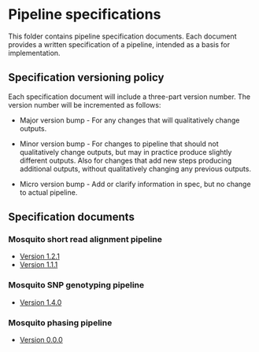 # Pipeline specifications

This folder contains pipeline specification documents. Each document
provides a written specification of a pipeline, intended as a basis
for implementation.


## Specification versioning policy

Each specification document will include a three-part version
number. The version number will be incremented as follows:

* Major version bump - For any changes that will qualitatively change
  outputs.

* Minor version bump - For changes to pipeline that should not
  qualitatively change outputs, but may in practice produce slightly
  different outputs. Also for changes that add new steps producing
  additional outputs, without qualitatively changing any previous
  outputs.

* Micro version bump - Add or clarify information in spec, but no
  change to actual pipeline.


## Specification documents

### Mosquito short read alignment pipeline

* [Version 1.2.1](https://github.com/malariagen/pipelines/blob/c1531ef6120021106cb0159150a297a5d8473e07/docs/specs/short-read-alignment-vector.md)
* [Version 1.1.1](https://github.com/malariagen/pipelines/blob/c7210d93628aaa31f26baa88a92e10322368b78e/docs/specs/short-read-alignment-vector.md)

### Mosquito SNP genotyping pipeline

* [Version 1.4.0](https://github.com/malariagen/pipelines/blob/c1531ef6120021106cb0159150a297a5d8473e07/docs/specs/snp-genotyping-vector.md)

### Mosquito phasing pipeline

* [Version 0.0.0](https://github.com/malariagen/pipelines/blob/9364efde80c6b2745290bba120b0f0a07a98def2/docs/specs/phasing-vector.md)
